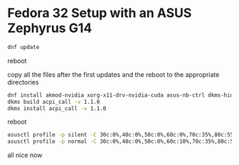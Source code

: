 # Fedora 32 Setup with an ASUS Zephyrus G14

```bash
dnf update
```

reboot

copy all the files after the first updates and the reboot to the appropriate directories

```bash
dnf install akmod-nvidia xorg-x11-drv-nvidia-cuda asus-nb-ctrl dkms-hid-asus-rog dkms-asus-rog-nb-wmi tlp tlp-rdw
dkms build acpi_call -v 1.1.0
dkms install acpi_call -v 1.1.0
```

reboot

```bash
asusctl profile -p silent -C 30c:0%,40c:0%,50c:0%,60c:0%,70c:35%,80c:55%,90c:65%,100c:85%
asusctl profile -p normal -C 30c:0%,40c:0%,50c:0%,60c:10%,70c:35%,80c:55%,90c:65%,100c:85%
```

all nice now
